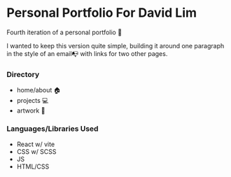 # Personal Portfolio For David Lim
Fourth iteration of a personal portfolio 👊 

I wanted to keep this version quite simple, building it around one paragraph in the style of an email📭 with links for two other pages.

### Directory
- home/about 🏠
- projects 💻
- artwork 🎨

### Languages/Libraries Used
- React w/ vite
- CSS w/ SCSS
- JS
- HTML/CSS
